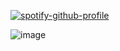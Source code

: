 [![spotify-github-profile](https://spotify-github-profile.kittinanx.com/api/view?uid=31urjbmjokxo2f7g3gr446y7o2gm&cover_image=true&theme=novatorem&show_offline=true&background_color=121212&interchange=false&bar_color=2d7d8d&bar_color_cover=false)](https://github.com/kittinan/spotify-github-profile)

![image](https://github.com/user-attachments/assets/eca1142d-6737-4db1-9e9a-97b7b2c2359e)
